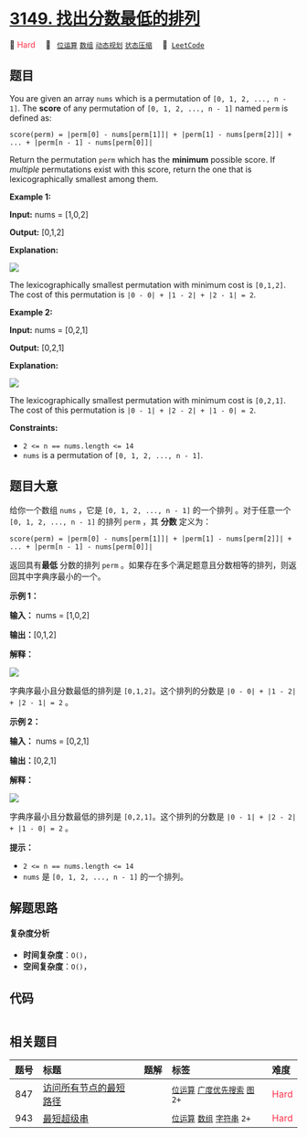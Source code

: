 # [3149. 找出分数最低的排列](https://leetcode.com/problems/find-the-minimum-cost-array-permutation)

🔴 <font color=#ff334b>Hard</font>&emsp; 🔖&ensp; [`位运算`](/tag/bit-manipulation.md) [`数组`](/tag/array.md) [`动态规划`](/tag/dynamic-programming.md) [`状态压缩`](/tag/bitmask.md)&emsp; 🔗&ensp;[`LeetCode`](https://leetcode.com/problems/find-the-minimum-cost-array-permutation)

## 题目

You are given an array `nums` which is a permutation of `[0, 1, 2, ..., n -
1]`. The **score** of any permutation of `[0, 1, 2, ..., n - 1]` named `perm`
is defined as:

`score(perm) = |perm[0] - nums[perm[1]]| + |perm[1] - nums[perm[2]]| + ... +
|perm[n - 1] - nums[perm[0]]|`

Return the permutation `perm` which has the **minimum** possible score. If
_multiple_ permutations exist with this score, return the one that is
lexicographically smallest among them.



**Example 1:**

**Input:** nums = [1,0,2]

**Output:** [0,1,2]

**Explanation:**

**![](https://assets.leetcode.com/uploads/2024/04/04/example0gif.gif)**

The lexicographically smallest permutation with minimum cost is `[0,1,2]`. The
cost of this permutation is `|0 - 0| + |1 - 2| + |2 - 1| = 2`.

**Example 2:**

**Input:** nums = [0,2,1]

**Output:** [0,2,1]

**Explanation:**

**![](https://assets.leetcode.com/uploads/2024/04/04/example1gif.gif)**

The lexicographically smallest permutation with minimum cost is `[0,2,1]`. The
cost of this permutation is `|0 - 1| + |2 - 2| + |1 - 0| = 2`.



**Constraints:**

  * `2 <= n == nums.length <= 14`
  * `nums` is a permutation of `[0, 1, 2, ..., n - 1]`.


## 题目大意

给你一个数组 `nums` ，它是 `[0, 1, 2, ..., n - 1]` 的一个排列 。对于任意一个 `[0, 1, 2, ..., n -
1]` 的排列 `perm` ，其 **分数** 定义为：

`score(perm) = |perm[0] - nums[perm[1]]| + |perm[1] - nums[perm[2]]| + ... +
|perm[n - 1] - nums[perm[0]]|`

返回具有**最低** 分数的排列 `perm` 。如果存在多个满足题意且分数相等的排列，则返回其中字典序最小的一个。



**示例 1：**

**输入：** nums = [1,0,2]

**输出：**[0,1,2]

**解释：**

**![](https://assets.leetcode.com/uploads/2024/04/04/example0gif.gif)**

字典序最小且分数最低的排列是 `[0,1,2]`。这个排列的分数是 `|0 - 0| + |1 - 2| + |2 - 1| = 2` 。

**示例 2：**

**输入：** nums = [0,2,1]

**输出：**[0,2,1]

**解释：**

**![](https://assets.leetcode.com/uploads/2024/04/04/example1gif.gif)**

字典序最小且分数最低的排列是 `[0,2,1]`。这个排列的分数是 `|0 - 1| + |2 - 2| + |1 - 0| = 2` 。



**提示：**

  * `2 <= n == nums.length <= 14`
  * `nums` 是 `[0, 1, 2, ..., n - 1]` 的一个排列。


## 解题思路

#### 复杂度分析

- **时间复杂度**：`O()`，
- **空间复杂度**：`O()`，

## 代码

```javascript

```

## 相关题目

<!-- prettier-ignore -->
| 题号 | 标题 | 题解 | 标签 | 难度 |
| :------: | :------ | :------: | :------ | :------ |
| 847 | [访问所有节点的最短路径](https://leetcode.com/problems/shortest-path-visiting-all-nodes) |  |  [`位运算`](/tag/bit-manipulation.md) [`广度优先搜索`](/tag/breadth-first-search.md) [`图`](/tag/graph.md) `2+` | <font color=#ff334b>Hard</font> |
| 943 | [最短超级串](https://leetcode.com/problems/find-the-shortest-superstring) |  |  [`位运算`](/tag/bit-manipulation.md) [`数组`](/tag/array.md) [`字符串`](/tag/string.md) `2+` | <font color=#ff334b>Hard</font> |

<style>
.blue {
    background-color: #096dd9;
    padding: 0.25rem 0.5rem;
    margin: 0;
    font-size: 0.85em;
    border-radius: 3px;
    color: white;
    font-weight: 500;
}
table th:first-of-type { width: 10%; }
table th:nth-of-type(2) { width: 35%; }
table th:nth-of-type(3) { width: 10%; }
table th:nth-of-type(4) { width: 35%; }
table th:nth-of-type(5) { width: 10%; }
</style>
